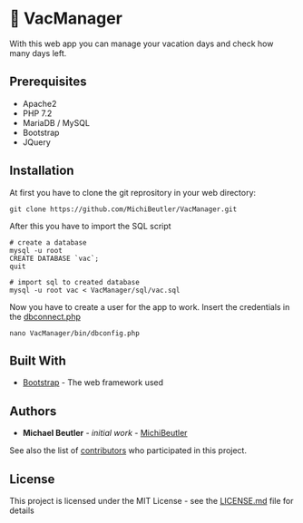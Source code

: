 # :palm_tree: VacManager
With this web app you can manage your vacation days and check how many days left.

## Prerequisites

* Apache2
* PHP 7.2
* MariaDB / MySQL
* Bootstrap
* JQuery

## Installation
At first you have to clone the git reprository in your web directory:
```
git clone https://github.com/MichiBeutler/VacManager.git
```

After this you have to import the SQL script
```
# create a database
mysql -u root
CREATE DATABASE `vac`;
quit

# import sql to created database
mysql -u root vac < VacManager/sql/vac.sql
```

Now you have to create a user for the app to work.
Insert the credentials in the [dbconnect.php](https://github.com/MichiBeutler/VacManager/blob/master/bin/dbconnect.php)
```
nano VacManager/bin/dbconfig.php
```

## Built With

* [Bootstrap](https://getbootstrap.com/) - The web framework used

## Authors
* **Michael Beutler** - *initial work* - [MichiBeutler](https://github.com/MichiBeutler)

See also the list of [contributors](https://github.com/MichiBeutler/VacManager/graphs/contributors) who participated in this project.

## License
This project is licensed under the MIT License - see the [LICENSE.md](https://github.com/MichiBeutler/VacManager/blob/master/LICENSE) file for details
      
